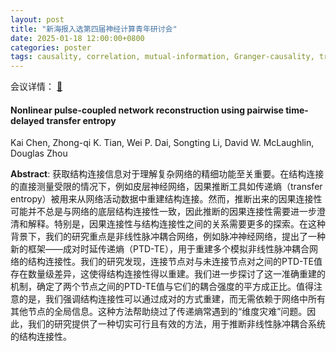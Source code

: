 ```yaml
---
layout: post
title: "新海报入选第四届神经计算青年研讨会"
date: 2025-01-18 12:00:00+0800
categories: poster
tags: causality, correlation, mutual-information, Granger-causality, transfer-entropy, neural-networks 
---
```


会议详情： [🔗](http://ins.sjtu.edu.cn:3300/conferences/50/)


#### Nonlinear pulse-coupled network reconstruction using pairwise time-delayed transfer entropy

Kai Chen, Zhong-qi K. Tian, Wei P. Dai, Songting Li, David W. McLaughlin, Douglas Zhou

**Abstract**: 
获取结构连接信息对于理解复杂网络的精细功能至关重要。在结构连接的直接测量受限的情况下，例如皮层神经网络，因果推断工具如传递熵（transfer entropy）被用来从网络活动数据中重建结构连接。然而，推断出来的因果连接性可能并不总是与网络的底层结构连接性一致，因此推断的因果连接性需要进一步澄清和解释。特别是，因果连接性与结构连接性之间的关系需要更多的探索。在这种背景下，我们的研究重点是非线性脉冲耦合网络，例如脉冲神经网络，提出了一种新的框架——成对时延传递熵（PTD-TE），用于重建多个模拟非线性脉冲耦合网络的结构连接性。我们的研究发现，连接节点对与未连接节点对之间的PTD-TE值存在数量级差异，这使得结构连接性得以重建。我们进一步探讨了这一准确重建的机制，确定了两个节点之间的PTD-TE值与它们的耦合强度的平方成正比。值得注意的是，我们强调结构连接性可以通过成对的方式重建，而无需依赖于网络中所有其他节点的全局信息。这种方法帮助绕过了传递熵常遇到的“维度灾难”问题。因此，我们的研究提供了一种切实可行且有效的方法，用于推断非线性脉冲耦合系统的结构连接性。
